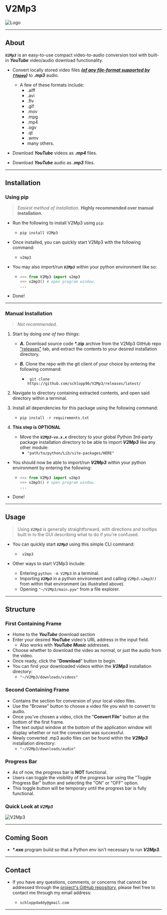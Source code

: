 # V2Mp3

![Logo](./assets/V2Mp3_Logo.png)

---

## About

**_`V2Mp3`_** is an easy-to-use compact video-to-audio conversion tool with built-in _**YouTube**_ video/audio download functionality.

- Convert locally stored video files _**([of any file-format supported by `ffmpeg`](https://ffmpeg.org/general.html#Video-Codecs))**_ to _**.mp3**_ audio.

  - A few of these formats include:
    - .aiff
    - .avi
    - .flv
    - .gif
    - .mov
    - .mpg
    - .mp4
    - .ogv
    - .qt
    - .wmv
    - many others.

- Download _**YouTube**_ videos as _**.mp4**_ files.

- Download _**YouTube**_ audio as _**.mp3**_ files.

---

## Installation

### Using pip

> _Easiest method of installation._
> **Highly recommended over manual installation.**

- Run the following to install V2Mp3 using `pip`:

  - ```shell
    pip install V2Mp3
    ```

- Once installed, you can quickly start V2Mp3 with the following command:

  - ```shell
    v2mp3
    ```

- You may also import/run _**`V2Mp3`**_ within your python environment like so:

  - ```python
    >>> from V2Mp3 import v2mp3
    >>> v2mp3() # open program window.
    ...
    ```

- Done!

---

### Manual Installation

> _Not recommended._

1. Start by doing _one of two things_:

   - _**A.**_ Download source code **\*.zip** archive from the V2Mp3 GitHub repo ["releases"](https://github.com/schlopp96/V2Mp3/releases/latest) tab, and extract the contents to your desired installation directory.

   - _**B.**_ Clone the repo with the git client of your choice by entering the following command:

     - ```shell
        git clone https://github.com/schlopp96/V2Mp3/releases/latest/
        ```

2. Navigate to directory containing extracted contents, and open said directory within a terminal.

3. Install all dependencies for this package using the following command:

   - ```shell
     pip install -r requirements.txt
     ```

4. **This step is OPTIONAL**
   - Move the _**`V2Mp3-vx.x.x`**_ directory to your global Python 3rd-party package installation directory to be able to import _**V2Mp3**_ like any other module:
     - `"path/to/python/Lib/site-packages/HERE"`

- You should now be able to import/run _**V2Mp3**_ within your python environment by entering the following:

  - ```python
    >>> from V2Mp3 import v2mp3
    >>> v2mp3() # open program window.
    ...
    ```

- Done!

---

## Usage

> Using _**`V2Mp3`**_ is generally straightforward, with directions and tooltips built in to the GUI describing what to do if you're confused.

- You can quickly start _**`V2Mp3`**_ using this simple CLI command:

  - ```shell
     v2mp3
    ```

- Other ways to start V2Mp3 include:

  - Entering `python -m V2Mp3` in a terminal.
  - Importing _**`V2Mp3`**_ in a python environment and calling _`V2Mp3.v2mp3()`_ from within that environment (as illustrated above).
  - Opening `"~/V2Mp3/main.pyw"` from a file explorer.

---

## Structure

### **First Containing Frame**

- Home to the _**YouTube**_ download section
- Enter your desired _**YouTube**_ video's URL address in the input field.
  - Also works with _**YouTube Music**_ addresses.
- Choose whether to download the video as normal, or just the audio from the video.
- Once ready, click the "**Download**" button to begin.
- You can find your downloaded videos within the _**V2Mp3**_ installation directory:
  - `"~/V2Mp3/downloads/videos"`

### **Second Containing Frame**

- Contains the section for conversion of your local video files.
- Use the "Browse" button to choose a video file you wish to convert to audio.
- Once you've chosen a video, click the "**Convert File**" button at the bottom of the first frame.
- The text output window at the bottom of the application window will display whether or not the conversion was successful.
- Newly converted .mp3 audio files can be found within the _**V2Mp3**_ installation directory:
  - `"~/V2Mp3/downloads/audio"`

### **Progress Bar**

- As of now, the progress bar is **NOT** functional.
- Users can toggle the visibility of the progress bar using the "Toggle Progress Bar" button and selecting the "ON" or "OFF" option.
- This toggle button will be temporary until the progress bar is fully functional.

### Quick Look at _**`V2Mp3`**_

![V2Mp3](./assets/v2mp3_gui.png)

---

## Coming Soon

- **\*.exe** program build so that a Python env isn't necessary to run **_V2Mp3_**.

---

## Contact

- If you have any questions, comments, or concerns that cannot be addressed through the [project's GitHub repository](https://github.com/schlopp96/V2Mp3), please feel free to contact me through my email address:

  - `schloppdaddy@gmail.com`

---
